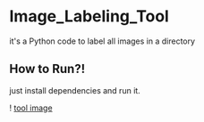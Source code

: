 # Image_Labeling_Tool
it's a Python code to label all images in a directory
## How to Run?!
just install dependencies and run it.

! [tool image](https://github.com/SaraSlm/Image_Labeling_Tool/blob/main/image_labelling.png)
